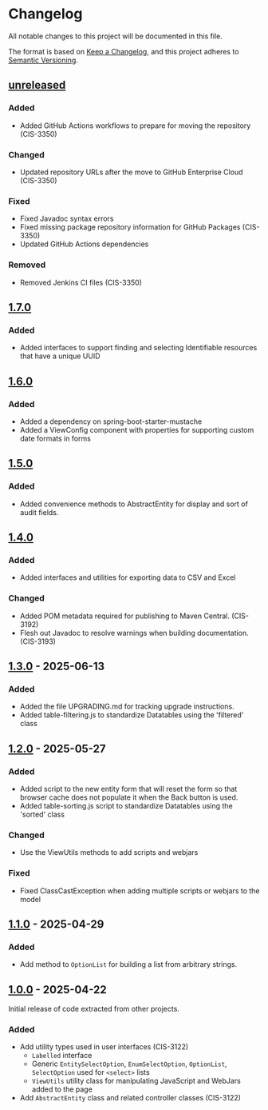 # Changelog

All notable changes to this project will be documented in this file.

The format is based on [Keep a Changelog](https://keepachangelog.com/en/1.0.0/),
and this project adheres to [Semantic Versioning](https://semver.org/spec/v2.0.0.html).

## [unreleased]

### Added

- Added GitHub Actions workflows to prepare for moving the repository (CIS-3350)

### Changed

- Updated repository URLs after the move to GitHub Enterprise Cloud (CIS-3350)

### Fixed

- Fixed Javadoc syntax errors
- Fixed missing package repository information for GitHub Packages (CIS-3350)
- Updated GitHub Actions dependencies

### Removed

- Removed Jenkins CI files (CIS-3350)

## [1.7.0]

### Added

- Added interfaces to support finding and selecting Identifiable resources that have a unique UUID

## [1.6.0]

### Added

- Added a dependency on spring-boot-starter-mustache
- Added a ViewConfig component with properties for supporting custom date formats in forms

## [1.5.0]

### Added

- Added convenience methods to AbstractEntity for display and sort of audit fields.

## [1.4.0]

### Added

- Added interfaces and utilities for exporting data to CSV and Excel

### Changed

- Added POM metadata required for publishing to Maven Central. (CIS-3192)
- Flesh out Javadoc to resolve warnings when building documentation. (CIS-3193)

## [1.3.0] - 2025-06-13

### Added

- Added the file UPGRADING.md for tracking upgrade instructions.
- Added table-filtering.js to standardize Datatables using the 'filtered' class

## [1.2.0] - 2025-05-27

### Added

- Added script to the new entity form that will reset the form so that browser cache does not populate it when the Back button is used.
- Added table-sorting.js script to standardize Datatables using the 'sorted' class

### Changed

- Use the ViewUtils methods to add scripts and webjars

### Fixed

- Fixed ClassCastException when adding multiple scripts or webjars to the model

## [1.1.0] - 2025-04-29

### Added

- Add method to `OptionList` for building a list from arbitrary strings.

## [1.0.0] - 2025-04-22

Initial release of code extracted from other projects.

### Added

- Add utility types used in user interfaces (CIS-3122)
  - `Labelled` interface
  - Generic `EntitySelectOption`, `EnumSelectOption`, `OptionList`, `SelectOption` used for `<select>` lists
  - `ViewUtils` utility class for manipulating JavaScript and WebJars added to the page
- Add `AbstractEntity` class and related controller classes (CIS-3122)

[unreleased]: https://github.com/OHSU-OCTRI/common-lib/compare/v1.7.0...HEAD
[1.7.0]: https://github.com/OHSU-OCTRI/common-lib/compare/v1.6.0...v1.7.0
[1.6.0]: https://github.com/OHSU-OCTRI/common-lib/compare/v1.5.0...v1.6.0
[1.5.0]: https://github.com/OHSU-OCTRI/common-lib/compare/v1.4.0...v1.5.0
[1.4.0]: https://github.com/OHSU-OCTRI/common-lib/compare/v1.3.0...v1.4.0
[1.3.0]: https://github.com/OHSU-OCTRI/common-lib/compare/v1.2.0...v1.3.0
[1.2.0]: https://github.com/OHSU-OCTRI/common-lib/compare/v1.1.0...v1.2.0
[1.1.0]: https://github.com/OHSU-OCTRI/common-lib/compare/v1.0.0...v1.1.0
[1.0.0]: https://github.com/OHSU-OCTRI/common-lib/releases/tag/v1.0.0
